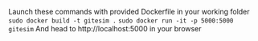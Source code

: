 Launch these commands with provided Dockerfile in your working folder
`sudo docker build -t gitesim .`
`sudo docker run -it -p 5000:5000 gitesim`
And head to http://localhost:5000 in your browser
